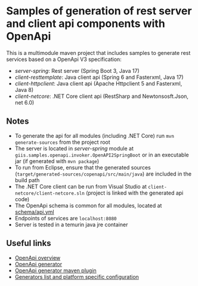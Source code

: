 # Samples of generation of rest server and client api components with OpenApi 

This is a multimodule maven project that includes samples to generate rest services 
based on a OpenApi V3 specification:

- *server-spring*: Rest server (Spring Boot 3, Java 17)
- *client-resttemplate*: Java client api (Spring 6 and Fasterxml, Java 17)
- *client-httpclient*: Java client api (Apache Httpclient 5 and Fasterxml, Java 8)
- *client-netcore*: .NET Core client api (RestSharp and Newtonsosft.Json, net 6.0)

## Notes
- To generate the api for all modules (including .NET Core) run `mvn generate-sources` from the project root
- The server is located in *server-spring* module at `giis.samples.openapi.invoker.OpenAPI2SpringBoot` or in an executable jar (if generated with `mvn package`)
- To run from Eclipse, ensure that the generated sources (`target/generated-sources/copenapi/src/main/java`) are included in the build path
- The .NET Core client can be run from Visual Studio at `client-netcore/client-netcore.sln` (project is linked with the generated api code)
- The OpenApi schema is common for all modules, located at [schema/api.yml](schema/api.yml)
- Endpoints of services are `localhost:8080`
- Server is tested in a temurin java jre container

## Useful links
- [OpenApi overview](https://swagger.io/docs/specification/about/)
- [OpenApi generator](https://github.com/OpenAPITools/openapi-generator)
- [OpenApi generator maven plugin](https://github.com/OpenAPITools/openapi-generator/tree/master/modules/openapi-generator-maven-plugin)
- [Generators list and platform specific configuration](https://openapi-generator.tech/docs/generators/)
